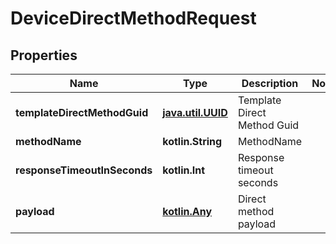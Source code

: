 
# DeviceDirectMethodRequest

## Properties
Name | Type | Description | Notes
------------ | ------------- | ------------- | -------------
**templateDirectMethodGuid** | [**java.util.UUID**](java.util.UUID.md) | Template Direct Method Guid | 
**methodName** | **kotlin.String** | MethodName | 
**responseTimeoutInSeconds** | **kotlin.Int** | Response timeout seconds | 
**payload** | [**kotlin.Any**](.md) | Direct method payload | 



